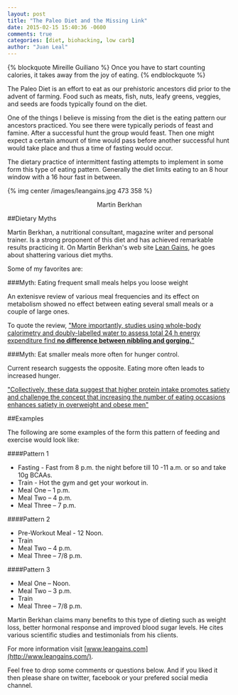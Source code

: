 ```yaml
---
layout: post
title: "The Paleo Diet and the Missing Link"
date: 2015-02-15 15:40:36 -0600
comments: true
categories: [diet, biohacking, low carb]
author: "Juan Leal"
---
```


{% blockquote Mireille Guiliano %}
Once you have to start counting calories, 
it takes away from the joy of eating.
{% endblockquote %}

The Paleo Diet is an effort to eat as our prehistoric ancestors did prior to the 
advent of farming. Food such as meats, fish, nuts, leafy greens, veggies, and seeds
are foods typically found on the diet.

One of the things I believe is missing from the diet is the eating pattern our
ancestors practiced. You see there were typically periods of feast and famine. 
After a successful hunt the group would feast. Then one might expect a certain amount
of time would pass before another successful hunt would take place and thus a
time of fasting would occur.

The dietary practice of intermittent fasting attempts to implement in some form this type of
eating pattern. Generally the diet limits eating to an 8 hour window with a 16 hour 
fast in between.

{% img center /images/leangains.jpg 473 358 %}  

<p style="text-align:center;">
   Martin Berkhan
</p>


##Dietary Myths

Martin Berkhan, a nutritional consultant, magazine writer and personal trainer. Is
a strong proponent of this diet and has achieved remarkable results practicing it.
On Martin Berkhan's web site [Lean Gains](http://www.leangains.com/), he goes about
shattering various diet myths.

Some of my favorites are:

###Myth: Eating frequent small meals helps you loose weight

An extenisve review of various meal frequencies and its effect on metabolism
showed no effect between eating several small meals or a couple of large ones.

To quote the review, ["More importantly, studies using 
whole-body calorimetry and doubly-labelled water to assess total 24 h 
energy expenditure find __no difference between nibbling and gorging.__"](http://www.ncbi.nlm.nih.gov/pubmed/9155494)

###Myth: Eat smaller meals more often for hunger control.

Current research suggests the opposite. Eating more often leads to increased 
hunger.

["Collectively, these data suggest that higher protein 
intake promotes satiety and challenge the concept that 
increasing the number of eating occasions enhances satiety 
in overweight and obese men"](http://www.ncbi.nlm.nih.gov/pubmed/20339363)

##Examples

The following are some examples of the form this pattern of feeding and exercise would
look like:

####Pattern 1
* Fasting - Fast from 8 p.m. the night before till 10 -11 a.m. or so and take 10g BCAAs.
* Train - Hot the gym and get your workout in.
* Meal One – 1 p.m.
* Meal Two – 4 p.m.
* Meal Three – 7 p.m.

####Pattern 2
* Pre-Workout Meal - 12 Noon.
* Train
* Meal Two – 4 p.m.
* Meal Three – 7/8 p.m.

####Pattern 3
* Meal One – Noon.
* Meal Two – 3 p.m.
* Train
* Meal Three – 7/8 p.m.

Martin Berkhan claims many benefits to this type of dieting such as weight loss,
better hormonal response and improved blood sugar levels. He cites various
scientific studies and testimonials from his clients.

For more information visit [www.leangains.com](http://www.leangains.com/).

Feel free to drop some comments or questions below. And if you liked it then
please share on twitter, facebook or your prefered social media channel.
